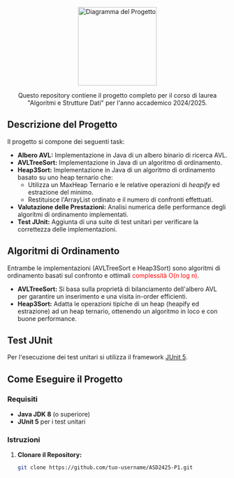<p align="center">
  <img src="https://istituto.ingv.it/images/logo_unicam.jpg" alt="Diagramma del Progetto" width="180">
</p>

<p align="center">Questo repository contiene il progetto completo per il corso di laurea "Algoritmi e Strutture Dati" per l'anno accademico 2024/2025. </p>

## Descrizione del Progetto

Il progetto si compone dei seguenti task:

- **Albero AVL:** Implementazione in Java di un albero binario di ricerca AVL.
- **AVLTreeSort:** Implementazione in Java di un algoritmo di ordinamento.
- **Heap3Sort:** Implementazione in Java di un algoritmo di ordinamento basato su uno heap ternario che:
  - Utilizza un MaxHeap Ternario e le relative operazioni di *heapify* ed estrazione del minimo.
  - Restituisce l'ArrayList ordinato e il numero di confronti effettuati.
- **Valutazione delle Prestazioni:** Analisi numerica delle performance degli algoritmi di ordinamento implementati.
- **Test JUnit:** Aggiunta di una suite di test unitari per verificare la correttezza delle implementazioni.

## Algoritmi di Ordinamento

Entrambe le implementazioni (AVLTreeSort e Heap3Sort) sono algoritmi di ordinamento basati sul confronto e ottimali <font color="red">complessità O(n log n)</font>.

- **AVLTreeSort:** Si basa sulla proprietà di bilanciamento dell'albero AVL per garantire un inserimento e una visita in-order efficienti.  
- **Heap3Sort:** Adatta le operazioni tipiche di un heap (heapify ed estrazione) ad un heap ternario, ottenendo un algoritmo in loco e con buone performance.

## Test JUnit

Per l'esecuzione dei test unitari si utilizza il framework [JUnit 5](https://junit.org/junit5/docs/current/user-guide/).  

## Come Eseguire il Progetto

### Requisiti
- **Java JDK 8** (o superiore)
- **JUnit 5** per i test unitari

### Istruzioni
1. **Clonare il Repository:**
   ```bash
   git clone https://github.com/tuo-username/ASD2425-P1.git

